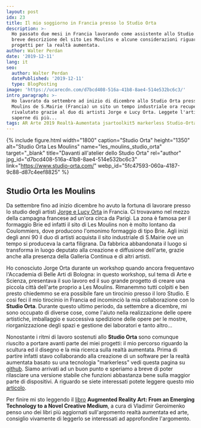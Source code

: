 ```yaml
---
layout: post
idx: 23
title: Il mio soggiorno in Francia presso lo Studio Orta
description: >-
  Ho passato due mesi in Francia lavorando come assistente allo Studio Orta. Una
  breve descrizione del sito Les Moulins e alcune considerazioni riguardo i mie
  progetti per la realtà aumentata.
author: Walter Perdan
date: '2019-12-11'
lang: it
seo:
  author: Walter Perdan
  datePublished: '2019-12-11'
  type: BlogPosting
image: 'https://ucarecdn.com/d7bcd408-516a-41b8-8ae4-514e532bc6c3/'
intro_paragraph: >-
  Ho lavorato da settembre ad inizio di dicembre allo Studio Orta presso Les
  Moulins de S.Mairie (Francia) un sito un tempo industriale ora recuperato e
  rivalutato grazie al duo di artisti Jorge e Lucy Orta. Leggete l'articolo per
  saperne di più...
tags: AR Arte 2019 Realtà-Aumentata jsartoolkit5 markerless Studio-Orta
---
```

{% include figure.html width="1800" caption="Studio Orta" height="1350" alt="Studio Orta Les Moulins" name="les_moulins_studio_orta" target="_blank" title="Davanti all'atelier dello Studio Orta" rel="author" jpg_id="d7bcd408-516a-41b8-8ae4-514e532bc6c3" link="https://www.studio-orta.com/" webp_id="5fc47593-060a-4187-9c88-d87c4eef8825" %}

## Studio Orta les Moulins

Da settembre fino ad inizio dicembre ho avuto la fortuna di lavorare presso lo studio degli artisti [Jorge e Lucy Orta](https://www.studio-orta.com/) in Francia. Ci trovavamo nel mezzo della campagna francese ad un'ora circa da Parigi. La zona è famosa per il formaggio Brie ed infatti il sito di Les Moulins non è molto lontano da Coulommiers, dove producono l'omonimo formaggio di tipo Brie.  Agli inizi degli anni 90 il duo di artisti acquista il sito industriale di S.Mairie ove un tempo si produceva la carta filigrana. Da fabbrica abbandonata il luogo si transforma in luogo deputato alla creazione e diffusione dell'arte, grazie anche alla presenza della Galleria Continua e di altri artisti.

Ho conosciuto Jorge Orta durante un workshop quando ancora frequentavo l'Accademia di Belle Arti di Bologna: in questo workshop, sul tema di Arte e Scienza, presentava il suo lavoro ed il suo grande progetto di creare una piccola città dell'arte proprio a Les Moulins. Rimanemmo tutti colpiti e ben presto chiedemmo se era possibile fare un tirocinio presso il loro Studio. E cosi feci il mio tirocinio in Francia ed incominciò la mia collaborazione con lo **Studio Orta**.  Durante questo ultimo periodo, da settembre a dicembre, mi sono occupato di diverse cose, come l'aiuto nella realizzazione delle opere artistiche, imballaggio e successiva spedizione delle opere per le mostre, riorganizzazione degli spazi e gestione dei laboratori e tanto altro...

Nonostante i ritmi di lavoro sostenuti allo **Studio Orta** sono comunque riuscito a portare avanti parte dei miei progetti: il mio percorso riguardo la scultura ed il disegno e la mia ricerca sulla realtà aumentata. Prima di partire infatti stavo collaborando alla creazione di un software per la realtà aumentata basato su una tecnologia "markerless" vedi questa pagina su [github](https://github.com/kalwalt/jsartoolkit5/pull/2). Siamo arrivati ad un buon punto e speriamo a breve di poter rilasciare una versione stabile che funzioni abbastanza bene sulla maggior parte di dispositivi. A riguardo se siete interessati potete leggere questo mio [articolo](https://www.kalwaltart.it/blog/2019/07/30/realt%C3%A0-aumentata-con-tecnologia-nft/). 

Per finire mi sto leggendo il [libro](https://books.google.it/books?id=GP8pBAAAQBAJ&pg=PR11&dq=augmented+reality+art&hl=it&sa=X&ved=0ahUKEwjdvbS_763mAhXMDuwKHTvuA3QQ6AEIMTAB#v=onepage&q=augmented%20reality%20art&f=false) **Augmented Reality Art: From an Emerging Technology to a Novel Creative Medium**, a cura di Vladimir Geroimenko  penso uno dei libri più aggiornati sull'argomento realtà aumentata ed arte, consiglio vivamente di leggerlo se interessati ad approfondire l'argomento.
